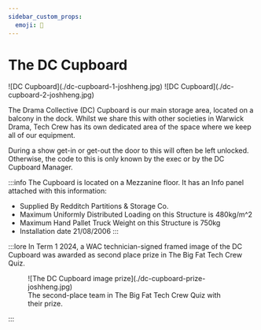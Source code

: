 ```yaml
---
sidebar_custom_props:
  emoji: 🚚
---
```


# The DC Cupboard

<div class="img-gallery">
![DC Cupboard](./dc-cupboard-1-joshheng.jpg)
![DC Cupboard](./dc-cupboard-2-joshheng.jpg)
</div>

The Drama Collective (DC) Cupboard is our main storage area, located on a balcony in the dock. Whilst we share this
with other societies in Warwick Drama, Tech Crew has its own dedicated area of the space where we keep all of our
equipment.

During a show get-in or get-out the door to this will often be left unlocked. Otherwise, the code to this is only
known by the exec or by the DC Cupboard Manager.

:::info
The Cupboard is located on a Mezzanine floor. It has an Info panel attached with this information:

- Supplied By Redditch Partitions & Storage Co.
- Maximum Uniformly Distributed Loading on this Structure is 480kg/m^2
- Maximum Hand Pallet Truck Weight on this Structure is 750kg
- Installation date 21/08/2006
  :::

:::lore
In Term 1 2024, a WAC technician-signed framed image of the DC Cupboard was awarded as second place prize in The Big
Fat Tech Crew Quiz.

<figure>
![The DC Cupboard image prize](./dc-cupboard-prize-joshheng.jpg)
<figcaption>The second-place team in The Big Fat Tech Crew Quiz with their prize.</figcaption>
</figure>
:::
